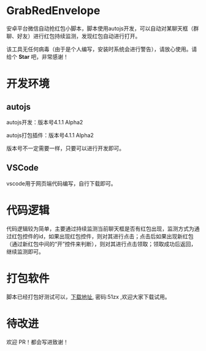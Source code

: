 # GrabRedEnvelope
安卓平台微信自动抢红包小脚本，脚本使用autojs开发，可以自动对某聊天框（群聊、好友）进行红包持续监测，发现红包自动进行打开。



该工具无任何病毒（由于是个人编写，安装时系统会进行警告），请放心使用。请给个 **Star** 吧，非常感谢！ 



# 开发环境

## autojs

autojs开发：版本号4.1.1 Alpha2

autojs打包插件：版本号4.1.1 Alpha2

版本号不一定需要一样，只要可以进行开发即可。

## VSCode

vscode用于网页端代码编写，自行下载即可。



# 代码逻辑

代码逻辑较为简单，主要通过持续监测当前聊天框是否有红包出现，监测方式为通过红包控件的id，如果出现红包控件，则对其进行点击；点击后如果出现新红包（通过新红包中间的“开”控件来判断），则对其进行点击领取；领取成功后返回，继续监测即可。



# 打包软件

脚本已经打包好测试可以，[下载地址](https://wws.lanzous.com/istoslk0leb), 密码:51zx ,欢迎大家下载试用。



# 待改进

欢迎 PR！都会写进致谢！